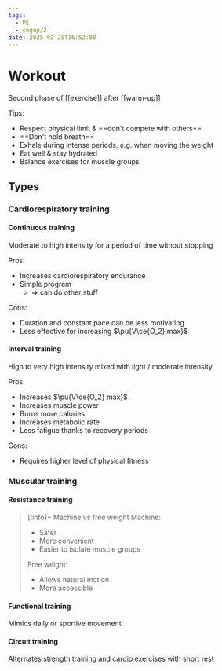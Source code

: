 ```yaml
---
tags:
  - PE
  - cegep/2
date: 2025-02-25T16:52:08
---
```


# Workout

Second phase of [[exercise]] after [[warm-up]]

Tips:

- Respect physical limit & ==don't compete with others==
- ==Don't hold breath==
- Exhale during intense periods, e.g. when moving the weight
- Eat well & stay hydrated
- Balance exercises for muscle groups

## Types

### Cardiorespiratory training

#### Continuous training

Moderate to high intensity for a period of time without stopping

Pros:

- Increases cardiorespiratory endurance
- Simple program
	- => can do other stuff

Cons:

- Duration and constant pace can be less motivating
- Less effective for increasing $\pu{V\ce{O_2} max}$

#### Interval training

High to very high intensity mixed with light / moderate intensity

Pros:

- Increases $\pu{V\ce{O_2} max}$
- Increases muscle power
- Burns more calories
- Increases metabolic rate
- Less fatigue thanks to recovery periods

Cons:

- Requires higher level of physical fitness

### Muscular training

#### Resistance training

> [!info]+ Machine vs free weight
> Machine:
> 
> - Safer
> - More convenient
> - Easier to isolate muscle groups
>   
> Free weight:
> 
> - Allows natural motion
> - More accessible

#### Functional training

Mimics daily or sportive movement

#### Circuit training

Alternates strength training and cardio exercises with short rest